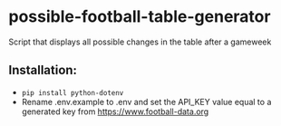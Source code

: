 # possible-football-table-generator
Script that displays all possible changes in the table after a gameweek

## Installation:
- ```pip install python-dotenv```
- Rename .env.example to .env and set the API_KEY value equal to a generated key from https://www.football-data.org